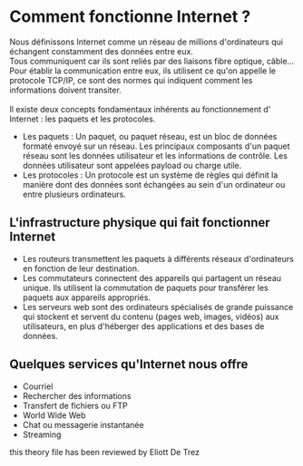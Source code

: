 # Comment fonctionne Internet ?

Nous définissons Internet comme un réseau de millions d'ordinateurs qui échangent constamment des données entre eux. <br>
Tous communiquent car ils sont reliés par des liaisons fibre optique, câble... Pour établir la communication entre eux, ils utilisent ce qu'on appelle le protocole TCP/IP, ce sont des normes qui indiquent comment les informations doivent transiter.
<br><br>
Il existe deux concepts fondamentaux inhérents au fonctionnement d' Internet : les paquets et les protocoles.
* Les paquets : Un paquet, ou paquet réseau, est un bloc de données formaté envoyé sur un réseau. Les principaux composants d'un paquet réseau sont les données utilisateur et les informations de contrôle. Les données utilisateur sont appelées payload ou charge utile. 
* Les protocoles : Un protocole est un système de règles qui définit la manière dont des données sont échangées au sein d'un ordinateur ou entre plusieurs ordinateurs. 

## L'infrastructure physique qui fait fonctionner Internet
* Les routeurs transmettent les paquets à différents réseaux d'ordinateurs en fonction de leur destination. 
* Les commutateurs connectent des appareils qui partagent un réseau unique. Ils utilisent la commutation de paquets pour transférer les paquets aux appareils appropriés. 
* Les serveurs web sont des ordinateurs spécialisés de grande puissance qui stockent et servent du contenu (pages web, images, vidéos) aux utilisateurs, en plus d'héberger des applications et des bases de données.

## Quelques services qu'Internet nous offre
* Courriel 
* Rechercher des informations
* Transfert de fichiers ou FTP
* World Wide Web 
* Chat ou messagerie instantanée 
* Streaming 

this theory file has been reviewed by Eliott De Trez